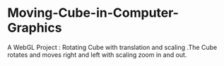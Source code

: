 # Moving-Cube-in-Computer-Graphics
A WebGL Project : Rotating Cube with translation and scaling .The Cube rotates and moves right and left with scaling zoom in and out.
